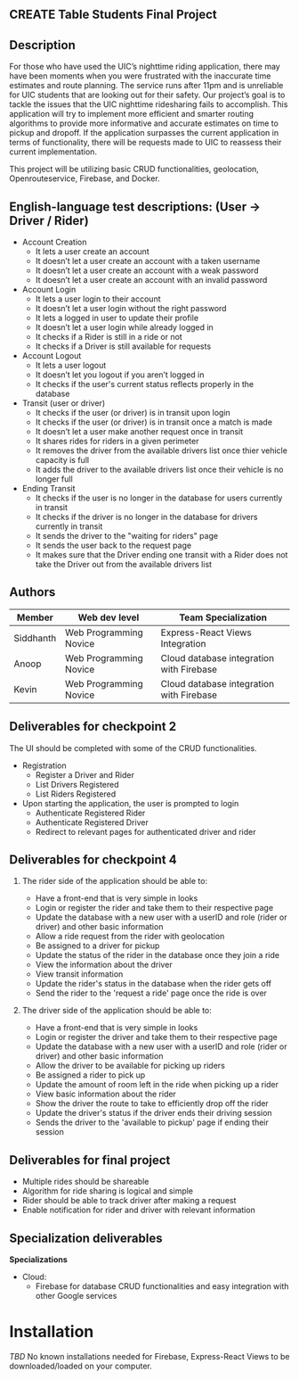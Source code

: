 ## CREATE Table Students Final Project

## Description

For those who have used the UIC’s nighttime riding application, there may have been moments when you were frustrated with the inaccurate time estimates and route planning. The service runs after 11pm and is unreliable for UIC students that are looking out for their safety. Our project’s goal is to tackle the issues that the UIC nighttime ridesharing fails to accomplish. This application will try to implement more efficient and smarter routing algorithms to provide more informative and accurate estimates on time to pickup and dropoff. If the application surpasses the current application in terms of functionality, there will be requests made to UIC to reassess their current implementation.

This project will be utilizing basic CRUD functionalities, geolocation, Openrouteservice, Firebase, and Docker.

## English-language test descriptions: (User -> Driver / Rider)

* Account Creation
  - It lets a user create an account 
  - It doesn’t let a user create an account with a taken username 
  - It doesn’t let a user create an account with a weak password
  - It doesn’t let a user create an account with an invalid password 
* Account Login
  - It lets a user login to their account
  - It doesn’t let a user login without the right password 
  - It lets a logged in user to update their profile 
  - It doesn’t let a user login while already logged in
  - It checks if a Rider is still in a ride or not
  - It checks if a Driver is still available for requests
* Account Logout
  - It lets a user logout
  - It doesn’t let you logout if you aren’t logged in
  - It checks if the user's current status reflects properly in the database 
* Transit (user or driver)
  - It checks if the user (or driver) is in transit upon login
  - It checks if the user (or driver) is in transit once a match is made
  - It doesn’t let a user make another request once in transit
  - It shares rides for riders in a given perimeter
  - It removes the driver from the available drivers list once thier vehicle capacity is full
  - It adds the driver to the available drivers list once their vehicle is no longer full
* Ending Transit
  - It checks if the user is no longer in the database for users currently in transit
  - It checks if the driver is no longer in the database for drivers currently in transit
  - It sends the driver to the "waiting for riders" page
  - It sends the user back to the request page  
  - It makes sure that the Driver ending one transit with a Rider does not take the Driver out from the available drivers list

## Authors

| Member | Web dev level | Team Specialization |
| --- | --- | --- |
| Siddhanth | Web Programming Novice | Express-React Views Integration |
| Anoop | Web Programming Novice | Cloud database integration with Firebase |
| Kevin | Web Programming Novice | Cloud database integration with Firebase |

## Deliverables for checkpoint 2
The UI should be completed with some of the CRUD functionalities. 
* Registration
  - Register a Driver and Rider
  - List Drivers Registered 
  - List Riders Registered
* Upon starting the application, the user is prompted to login
  - Authenticate Registered Rider
  - Authenticate Registered Driver
  - Redirect to relevant pages for authenticated driver and rider

## Deliverables for checkpoint 4
1. The rider side of the application should be able to:  
   * Have a front-end that is very simple in looks   
   * Login or register the rider and take them to their respective page 
   * Update the database with a new user with a userID and role (rider or driver) and other basic information
   * Allow a ride request from the rider with geolocation
   * Be assigned to a driver for pickup
   * Update the status of the rider in the database once they join a ride
   * View the information about the driver 
   * View transit information
   * Update the rider's status in the database when the rider gets off
   * Send the rider to the 'request a ride' page once the ride is over
   
2. The driver side of the application should be able to:  
   * Have a front-end that is very simple in looks   
   * Login or register the driver and take them to their respective page 
   * Update the database with a new user with a userID and role (rider or driver) and other basic information
   * Allow the driver to be available for picking up riders
   * Be assigned a rider to pick up
   * Update the amount of room left in the ride when picking up a rider 
   * View basic information about the rider
   * Show the driver the route to take to efficiently drop off the rider
   * Update the driver's status if the driver ends their driving session
   * Sends the driver to the 'available to pickup' page if ending their session
   
   
  
## Deliverables for final project

* Multiple rides should be shareable
* Algorithm for ride sharing is logical and simple
* Rider should be able to track driver after making a request
* Enable notification for rider and driver with relevant information

## Specialization deliverables

**Specializations**
  * Cloud:
    - Firebase for database CRUD functionalities and easy integration with other Google services
         
# Installation
*TBD*
No known installations needed for Firebase, Express-React Views to be downloaded/loaded on your computer.
